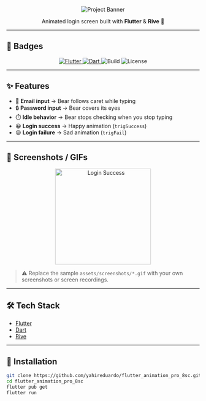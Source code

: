 <!-- Banner -->
<p align="center">
  <img src="https://capsule-render.vercel.app/api?type=rect&color=0:42a5f5,100:1976d2&height=120&section=header&text=Flutter%20Animation%20Pro%208sc&fontSize=40&fontColor=ffffff&animation=fadeIn" alt="Project Banner"/>
</p>

<p align="center">
  Animated login screen built with <b>Flutter</b> & <b>Rive</b> 🐻
</p>

---

## 📛 Badges

<p align="center">
  <a href="https://flutter.dev">
    <img src="https://img.shields.io/badge/Flutter-3.22-blue?logo=flutter&logoColor=white" alt="Flutter"/>
  </a>
  <a href="https://dart.dev">
    <img src="https://img.shields.io/badge/Dart-3.0-blue?logo=dart&logoColor=white" alt="Dart"/>
  </a>
  <img src="https://img.shields.io/badge/Build-Passing-brightgreen?style=flat-square" alt="Build"/>
  <img src="https://img.shields.io/badge/License-MIT-yellow.svg" alt="License"/>
</p>

---

## ✨ Features

- 📨 **Email input** → Bear follows caret while typing  
- 🔒 **Password input** → Bear covers its eyes  
- ⏱️ **Idle behavior** → Bear stops checking when you stop typing  
- 😀 **Login success** → Happy animation (`trigSuccess`)  
- 😢 **Login failure** → Sad animation (`trigFail`)  

---

## 🎥 Screenshots / GIFs

<p align="center">

  <img src="assets/oso.gif" width="250" alt="Login Success"/>
</p>

> ⚠️ Replace the sample `assets/screenshots/*.gif` with your own screenshots or screen recordings.

---

## 🛠️ Tech Stack

- [Flutter](https://flutter.dev/)  
- [Dart](https://dart.dev/)  
- [Rive](https://rive.app/)  

---

## 🚀 Installation

```bash
git clone https://github.com/yahireduardo/flutter_animation_pro_8sc.git
cd flutter_animation_pro_8sc
flutter pub get
flutter run
